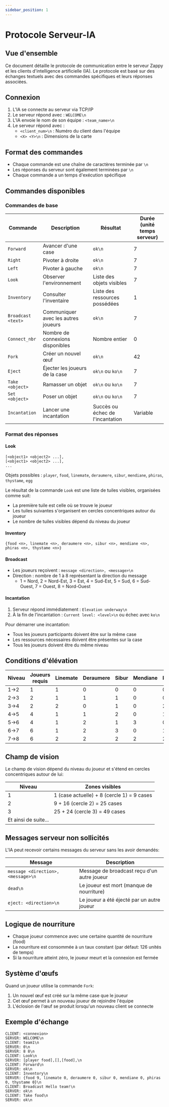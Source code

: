```yaml
---
sidebar_position: 1
---
```


# Protocole Serveur-IA

## Vue d'ensemble

Ce document détaille le protocole de communication entre le serveur Zappy et les clients d'intelligence artificielle (IA). Le protocole est basé sur des échanges textuels avec des commandes spécifiques et leurs réponses associées.

## Connexion

1. L'IA se connecte au serveur via TCP/IP
2. Le serveur répond avec : `WELCOME\n`
3. L'IA envoie le nom de son équipe : `<team_name>\n`
4. Le serveur répond avec : 
   - `<client_num>\n` : Numéro du client dans l'équipe
   - `<X> <Y>\n` : Dimensions de la carte

## Format des commandes

- Chaque commande est une chaîne de caractères terminée par `\n`
- Les réponses du serveur sont également terminées par `\n`
- Chaque commande a un temps d'exécution spécifique

## Commandes disponibles

### Commandes de base

| Commande | Description | Résultat | Durée (unité temps serveur) |
|----------|-------------|----------|------------|
| `Forward` | Avancer d'une case | `ok\n` | 7 |
| `Right` | Pivoter à droite | `ok\n` | 7 |
| `Left` | Pivoter à gauche | `ok\n` | 7 |
| `Look` | Observer l'environnement | Liste des objets visibles | 7 |
| `Inventory` | Consulter l'inventaire | Liste des ressources possédées | 1 |
| `Broadcast <text>` | Communiquer avec les autres joueurs | `ok\n` | 7 |
| `Connect_nbr` | Nombre de connexions disponibles | Nombre entier | 0 |
| `Fork` | Créer un nouvel œuf | `ok\n` | 42 |
| `Eject` | Éjecter les joueurs de la case | `ok\n` ou `ko\n` | 7 |
| `Take <object>` | Ramasser un objet | `ok\n` ou `ko\n` | 7 |
| `Set <object>` | Poser un objet | `ok\n` ou `ko\n` | 7 |
| `Incantation` | Lancer une incantation | Succès ou échec de l'incantation | Variable |

### Format des réponses

#### Look
```
[<object1> <object2> ...],
[<object1> <object2> ...],
...
```

Objets possibles : `player`, `food`, `linemate`, `deraumere`, `sibur`, `mendiane`, `phiras`, `thystame`, `egg`

Le résultat de la commande `Look` est une liste de tuiles visibles, organisées comme suit:
- La première tuile est celle où se trouve le joueur
- Les tuiles suivantes s'organisent en cercles concentriques autour du joueur
- Le nombre de tuiles visibles dépend du niveau du joueur

#### Inventory
```
{food <n>, linemate <n>, deraumere <n>, sibur <n>, mendiane <n>, phiras <n>, thystame <n>}
```

#### Broadcast
- Les joueurs reçoivent : `message <direction>, <message>\n`
- Direction : nombre de 1 à 8 représentant la direction du message
  - 1 = Nord, 2 = Nord-Est, 3 = Est, 4 = Sud-Est, 5 = Sud, 6 = Sud-Ouest, 7 = Ouest, 8 = Nord-Ouest

#### Incantation
1. Serveur répond immédiatement : `Elevation underway\n`
2. À la fin de l'incantation : `Current level: <level>\n` ou échec avec `ko\n`

Pour démarrer une incantation:
- Tous les joueurs participants doivent être sur la même case
- Les ressources nécessaires doivent être présentes sur la case
- Tous les joueurs doivent être du même niveau

## Conditions d'élévation

| Niveau | Joueurs requis | Linemate | Deraumere | Sibur | Mendiane | Phiras | Thystame |
|--------|----------------|----------|-----------|-------|----------|--------|----------|
| 1→2 | 1 | 1 | 0 | 0 | 0 | 0 | 0 |
| 2→3 | 2 | 1 | 1 | 1 | 0 | 0 | 0 |
| 3→4 | 2 | 2 | 0 | 1 | 0 | 2 | 0 |
| 4→5 | 4 | 1 | 1 | 2 | 0 | 1 | 0 |
| 5→6 | 4 | 1 | 2 | 1 | 3 | 0 | 0 |
| 6→7 | 6 | 1 | 2 | 3 | 0 | 1 | 0 |
| 7→8 | 6 | 2 | 2 | 2 | 2 | 2 | 1 |

## Champ de vision

Le champ de vision dépend du niveau du joueur et s'étend en cercles concentriques autour de lui:

| Niveau | Zones visibles |
|--------|---------------|
| 1 | 1 (case actuelle) + 8 (cercle 1) = 9 cases |
| 2 | 9 + 16 (cercle 2) = 25 cases |
| 3 | 25 + 24 (cercle 3) = 49 cases |
| Et ainsi de suite... |  |

## Messages serveur non sollicités

L'IA peut recevoir certains messages du serveur sans les avoir demandés:

| Message | Description |
|---------|-------------|
| `message <direction>, <message>\n` | Message de broadcast reçu d'un autre joueur |
| `dead\n` | Le joueur est mort (manque de nourriture) |
| `eject: <direction>\n` | Le joueur a été éjecté par un autre joueur |

## Logique de nourriture

- Chaque joueur commence avec une certaine quantité de nourriture (food)
- La nourriture est consommée à un taux constant (par défaut: 126 unités de temps)
- Si la nourriture atteint zéro, le joueur meurt et la connexion est fermée

## Système d'œufs

Quand un joueur utilise la commande `Fork`:
1. Un nouvel œuf est créé sur la même case que le joueur
2. Cet œuf permet à un nouveau joueur de rejoindre l'équipe
3. L'éclosion de l'œuf se produit lorsqu'un nouveau client se connecte

## Exemple d'échange

```
CLIENT: <connexion>
SERVER: WELCOME\n
CLIENT: team1\n
SERVER: 0\n
SERVER: 8 8\n
CLIENT: Look\n
SERVER: [player food],[],[food],\n
CLIENT: Forward\n
SERVER: ok\n
CLIENT: Inventory\n
SERVER: {food 9, linemate 0, deraumere 0, sibur 0, mendiane 0, phiras 0, thystame 0}\n
CLIENT: Broadcast Hello team!\n
SERVER: ok\n
CLIENT: Take food\n
SERVER: ok\n
```
